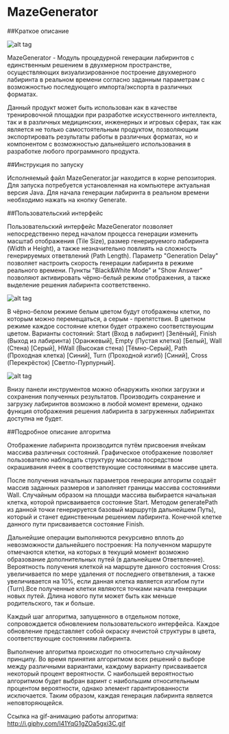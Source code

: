# MazeGenerator
##Краткое описание

![alt tag](http://s020.radikal.ru/i717/1606/79/4b0b4c267580.png)

MazeGenerator - Модуль процедурной генерации лабиринтов с единственным решением в двухмерном пространстве, осуществляющих визуализированное построение двухмерного лабиринта в реальном времени согласно заданным параметрам с возможностью последующего импорта/экспорта в различных форматах. 

Данный продукт может быть использован как в качестве тренировочной площадки при разработке искусственного интеллекта, так и в различных медицинских, инженерных и игровых сферах, так как является не только самостоятельным продуктом, позволяющим экспортировать результаты работы в различных форматах, но и компонентом с возможностью дальнейшего использования в разработке любого программного продукта.

##Инструкция по запуску

Исполняемый файл MazeGenerator.jar находится в корне репозитория. Для запуска потребуется установленная на компьютере актуальная версия Java. Для начала генерации лабиринта в реальном времени необходимо нажать на кнопку Generate.

##Пользовательский интерфейс

Пользовательский интерфейс MazeGenerator позволяет непосредственно перед началом процесса генерации изменить масштаб отображения (Tile Size), размер генерируемого лабиринта (Width и Height), а также незначительно повлиять на сложность генерируемых ответвлений (Path Length). Параметр "Generation Delay" позволяет настроить скорость генерации лабиринта в режиме реального времени. Пункты "Black&White Mode" и "Show Answer" позволяют активировать чёрно-белый режим отображения, а также выделение решения лабиринта соответственно.

![alt tag](http://s017.radikal.ru/i426/1606/1a/43c31e7724e4.png)

В чёрно-белом режиме белым цветом будут отображены клетки, по которым можно перемещаться, а серым - препятствия.
В цветном режиме каждое состояние клетки будет отражено соответствующим цветом. Варианты состояний:
Start (Вход в лабиринт) [Зелёный], 
Finish (Выход из лабиринта) [Оранжевый],
Empty (Пустая клетка) [Белый], 
Wall (Стена) [Серый], 
HWall (Высокая стена) [Тёмно-Серый], 
Path (Проходная клетка) [Синий], 
Turn (Проходной изгиб) [Синий], 
Cross (Перекрёсток) [Светло-Пурпурный].

![alt tag](http://s017.radikal.ru/i418/1606/65/723b0f23b8f5.png)

Внизу панели инструментов можно обнаружить кнопки загрузки и сохранения полученных результатов. Производить сохранение и загрузку лабиринтов возможно в любой момент времени, однако функция отображения решения лабиринта в загруженных лабиринтах доступна не будет.

##Подробное описание алгоритма

Отображение лабиринта производится путём присвоения ячейкам массива различных состояний. Графическое отображение позволяет пользователю наблюдать структуру массива посредством окрашивания ячеек в соответствующие состояниями в массиве цвета.

После получения начальных параметров генерации алгоритм создаёт массив заданных размеров и заполняет границы массива состояниями Wall.
Случайным образом на площади массива выбирается начальная клетка, которой присваивается состояние Start. Методом generatePath из данной точки генерируется базовый маршрут(в дальнейшем Путь), который и станет единственным решением лабиринта. Конечной клетке данного пути присваивается состояние Finish.

Дальнейшие операции выполняются рекурсивно вплоть до невозможности дальнейшего построения:
На полученном маршруте отмечаются клетки, на которых в текущий момент возможно образование дополнительных путей (в дальнейшем Ответвление). Вероятность получения клеткой на маршруте данного состояния Cross: увеличивается по мере удаления от последнего ответвления, а также увеличивается на 10%, если данная клетка является изгибом пути (Turn).Все полученные клетки являются точками начала генерации новых путей. Длина нового пути может быть как меньше родительского, так и больше.

Каждый шаг алгоритма, запущенного в отдельном потоке, сопровождается обновлением пользовательского интерфейса. Каждое обновление представляет собой окраску ячеистой структуры в цвета, соответствующие состояниям лабиринта.

Выполнение алгоритма происходит по относительно случайному принципу. Во время принятия алгоритмом всех решений о выборе между различными вариантами, каждому варианту присваивается некоторый процент вероятности. С наибольшей вероятностью алгоритмом будет выбран варинт с наибольшим относительным процентом вероятности, однако элемент гарантированности исключается. Таким образом, каждая генерация лабиринта является неповторяющейся.

Ссылка на gif-анимацию работы алгоритма:
http://i.giphy.com/l41YqG1gZOa5gxi3C.gif
